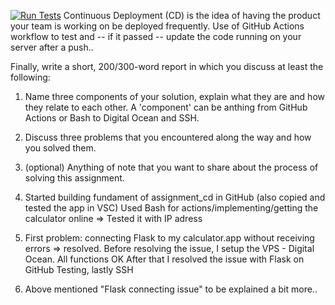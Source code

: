 [![Run Tests](https://github.com/Ray-Github-2022/assignment_cd/actions/workflows/run-tests.yml/badge.svg)](https://github.com/Ray-Github-2022/assignment_cd/actions/workflows/run-tests.yml)
Continuous Deployment (CD) is the idea of having the product your team is working on be deployed frequently. Use of GitHub Actions workflow to test and -- if it passed -- update the code running on your server after a push..

Finally, write a short, 200/300-word report in which you discuss at least the following:
1. Name three components of your solution, explain what they are and how they relate to each other. 
   A 'component' can be anthing from GitHub Actions or Bash to Digital Ocean and SSH.
2. Discuss three problems that you encountered along the way and how you solved them.
3. (optional) Anything of note that you want to share about the process of solving this assignment.

1. Started building fundament of assignment_cd in GitHub (also copied and tested the app in VSC)
   Used Bash for actions/implementing/getting the calculator online => Tested it with IP adress
2. First problem: connecting Flask to my calculator.app without receiving errors => resolved.
   Before resolving the issue, I setup the VPS - Digital Ocean. All functions OK
   After that I resolved the issue with Flask on GitHub Testing, lastly SSH
4. Above mentioned "Flask connecting issue" to be explained a bit more.. 
